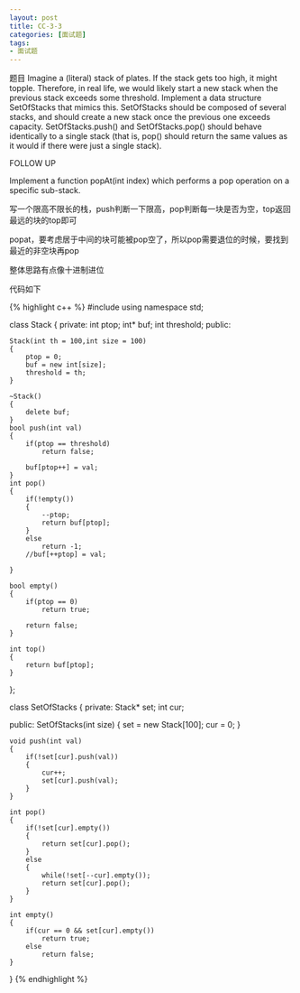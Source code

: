 ```yaml
---
layout: post
title: CC-3-3
categories: [面试题]
tags:
- 面试题
---
```


题目
Imagine a (literal) stack of plates. If the stack gets too high, it might topple. Therefore, in real life, we would likely start a new stack when the previous stack exceeds some threshold. Implement a data structure SetOfStacks that mimics this. SetOfStacks should be composed of several stacks, and should create a new stack once the previous one exceeds capacity. SetOfStacks.push() and SetOfStacks.pop() should behave identically to a single stack (that is, pop() should return the same values as it would if there were just a single stack).

FOLLOW UP

Implement a function popAt(int index) which performs a pop operation on a specific sub-stack.

写一个限高不限长的栈，push判断一下限高，pop判断每一块是否为空，top返回最远的块的top即可

popat，要考虑居于中间的块可能被pop空了，所以pop需要退位的时候，要找到最近的非空块再pop

整体思路有点像十进制进位

代码如下

{% highlight c++ %}
#include <iostream>
using namespace std;

class Stack
{
private:
	int ptop;
	int* buf;
	int threshold;
public:

	Stack(int th = 100,int size = 100)
	{
		ptop = 0;
		buf = new int[size];
		threshold = th;
	}

	~Stack()
	{
		delete buf;
	}
	bool push(int val)
	{
		if(ptop == threshold)
			return false;

		buf[ptop++] = val;
	}
	int pop()
	{
		if(!empty())
		{
			--ptop;
			return buf[ptop];
		}
		else
			return -1;
		//buf[++ptop] = val;

	}
	
	bool empty()
	{
		if(ptop == 0)
			return true;

		return false;
	}

	int top()
	{
		return buf[ptop];
	}
};

class SetOfStacks
{
private:
	Stack* set;
	int cur;

public:
	SetOfStacks(int size)
	{
		set = new Stack[100];
		cur = 0;
	}

	void push(int val)
	{
		if(!set[cur].push(val))
		{
			cur++;
			set[cur].push(val);
		}
	}

	int pop()
	{
		if(!set[cur].empty())
		{
			return set[cur].pop();
		}
		else
		{
			while(!set[--cur].empty());
			return set[cur].pop();
		}
	}

	int empty()
	{
		if(cur == 0 && set[cur].empty())
			return true;
		else
			return false;
	}
}
{% endhighlight %}


